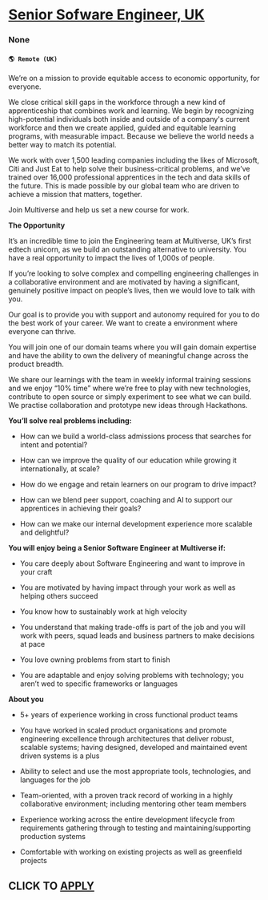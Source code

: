 # [Senior Sofware Engineer, UK](https://www.remotewlb.com/apply/senior-sofware-engineer-uk)  
### None  
#### `🌎 Remote (UK)`  

We’re on a mission to provide equitable access to economic opportunity, for everyone.

We close critical skill gaps in the workforce through a new kind of apprenticeship that combines work and learning. We begin by recognizing high-potential individuals both inside and outside of a company's current workforce and then we create applied, guided and equitable learning programs, with measurable impact. Because we believe the world needs a better way to match its potential.

We work with over 1,500 leading companies including the likes of Microsoft, Citi and Just Eat to help solve their business-critical problems, and we’ve trained over 16,000 professional apprentices in the tech and data skills of the future. This is made possible by our global team who are driven to achieve a mission that matters, together.

Join Multiverse and help us set a new course for work.

 **The Opportunity**

It’s an incredible time to join the Engineering team at Multiverse, UK’s first edtech unicorn, as we build an outstanding alternative to university. You have a real opportunity to impact the lives of 1,000s of people.

If you’re looking to solve complex and compelling engineering challenges in a collaborative environment and are motivated by having a significant, genuinely positive impact on people’s lives, then we would love to talk with you.

Our goal is to provide you with support and autonomy required for you to do the best work of your career. We want to create a environment where everyone can thrive.

You will join one of our domain teams where you will gain domain expertise and have the ability to own the delivery of meaningful change across the product breadth.

We share our learnings with the team in weekly informal training sessions and we enjoy “10% time” where we’re free to play with new technologies, contribute to open source or simply experiment to see what we can build. We practise collaboration and prototype new ideas through Hackathons.

 **You’ll solve real problems including:**

  * How can we build a world-class admissions process that searches for intent and potential?

  * How can we improve the quality of our education while growing it internationally, at scale?

  * How do we engage and retain learners on our program to drive impact?

  * How can we blend peer support, coaching and AI to support our apprentices in achieving their goals?

  * How can we make our internal development experience more scalable and delightful?

 **You will enjoy being a Senior Software Engineer at Multiverse if:**

  * You care deeply about Software Engineering and want to improve in your craft

  * You are motivated by having impact through your work as well as helping others succeed

  * You know how to sustainably work at high velocity

  * You understand that making trade-offs is part of the job and you will work with peers, squad leads and business partners to make decisions at pace

  * You love owning problems from start to finish

  * You are adaptable and enjoy solving problems with technology; you aren’t wed to specific frameworks or languages

 **About you**

  * 5+ years of experience working in cross functional product teams

  * You have worked in scaled product organisations and promote engineering excellence through architectures that deliver robust, scalable systems; having designed, developed and maintained event driven systems is a plus

  * Ability to select and use the most appropriate tools, technologies, and languages for the job

  * Team-oriented, with a proven track record of working in a highly collaborative environment; including mentoring other team members

  * Experience working across the entire development lifecycle from requirements gathering through to testing and maintaining/supporting production systems

  * Comfortable with working on existing projects as well as greenfield projects

  
## CLICK TO [APPLY](https://www.remotewlb.com/apply/senior-sofware-engineer-uk)

